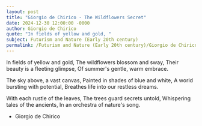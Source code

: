 ```yaml
---
layout: post
title: "Giorgio de Chirico - The Wildflowers Secret"
date: 2024-12-30 12:00:00 -0000
author: Giorgio de Chirico
quote: "In fields of yellow and gold, "
subject: Futurism and Nature (Early 20th century)
permalink: /Futurism and Nature (Early 20th century)/Giorgio de Chirico/Giorgio de Chirico - The Wildflowers Secret
---
```


In fields of yellow and gold, 
The wildflowers blossom and sway,
Their beauty is a fleeting glimpse,
Of summer's gentle, warm embrace.

The sky above, a vast canvas, 
Painted in shades of blue and white,
A world bursting with potential, 
Breathes life into our restless dreams.

With each rustle of the leaves, 
The trees guard secrets untold,
Whispering tales of the ancients, 
In an orchestra of nature's song.

- Giorgio de Chirico
